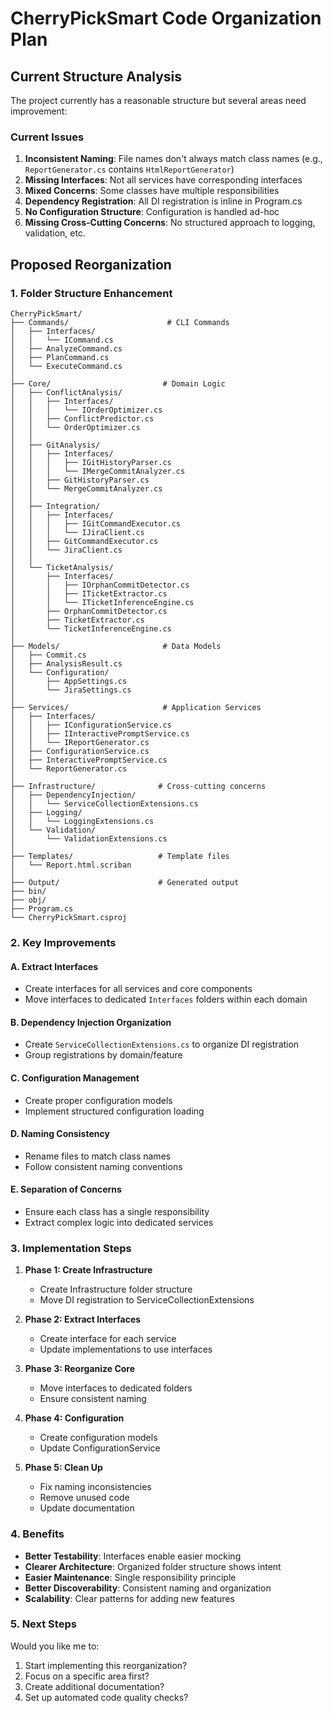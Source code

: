 # CherryPickSmart Code Organization Plan

## Current Structure Analysis

The project currently has a reasonable structure but several areas need improvement:

### Current Issues
1. **Inconsistent Naming**: File names don't always match class names (e.g., `ReportGenerator.cs` contains `HtmlReportGenerator`)
2. **Missing Interfaces**: Not all services have corresponding interfaces
3. **Mixed Concerns**: Some classes have multiple responsibilities
4. **Dependency Registration**: All DI registration is inline in Program.cs
5. **No Configuration Structure**: Configuration is handled ad-hoc
6. **Missing Cross-Cutting Concerns**: No structured approach to logging, validation, etc.

## Proposed Reorganization

### 1. Folder Structure Enhancement

```
CherryPickSmart/
├── Commands/                      # CLI Commands
│   ├── Interfaces/
│   │   └── ICommand.cs
│   ├── AnalyzeCommand.cs
│   ├── PlanCommand.cs
│   └── ExecuteCommand.cs
│
├── Core/                         # Domain Logic
│   ├── ConflictAnalysis/
│   │   ├── Interfaces/
│   │   │   └── IOrderOptimizer.cs
│   │   ├── ConflictPredictor.cs
│   │   └── OrderOptimizer.cs
│   │
│   ├── GitAnalysis/
│   │   ├── Interfaces/
│   │   │   ├── IGitHistoryParser.cs
│   │   │   └── IMergeCommitAnalyzer.cs
│   │   ├── GitHistoryParser.cs
│   │   └── MergeCommitAnalyzer.cs
│   │
│   ├── Integration/
│   │   ├── Interfaces/
│   │   │   ├── IGitCommandExecutor.cs
│   │   │   └── IJiraClient.cs
│   │   ├── GitCommandExecutor.cs
│   │   └── JiraClient.cs
│   │
│   └── TicketAnalysis/
│       ├── Interfaces/
│       │   ├── IOrphanCommitDetector.cs
│       │   ├── ITicketExtractor.cs
│       │   └── ITicketInferenceEngine.cs
│       ├── OrphanCommitDetector.cs
│       ├── TicketExtractor.cs
│       └── TicketInferenceEngine.cs
│
├── Models/                       # Data Models
│   ├── Commit.cs
│   ├── AnalysisResult.cs
│   └── Configuration/
│       ├── AppSettings.cs
│       └── JiraSettings.cs
│
├── Services/                     # Application Services
│   ├── Interfaces/
│   │   ├── IConfigurationService.cs
│   │   ├── IInteractivePromptService.cs
│   │   └── IReportGenerator.cs
│   ├── ConfigurationService.cs
│   ├── InteractivePromptService.cs
│   └── ReportGenerator.cs
│
├── Infrastructure/              # Cross-cutting concerns
│   ├── DependencyInjection/
│   │   └── ServiceCollectionExtensions.cs
│   ├── Logging/
│   │   └── LoggingExtensions.cs
│   └── Validation/
│       └── ValidationExtensions.cs
│
├── Templates/                   # Template files
│   └── Report.html.scriban
│
├── Output/                      # Generated output
├── bin/
├── obj/
├── Program.cs
└── CherryPickSmart.csproj
```

### 2. Key Improvements

#### A. Extract Interfaces
- Create interfaces for all services and core components
- Move interfaces to dedicated `Interfaces` folders within each domain

#### B. Dependency Injection Organization
- Create `ServiceCollectionExtensions.cs` to organize DI registration
- Group registrations by domain/feature

#### C. Configuration Management
- Create proper configuration models
- Implement structured configuration loading

#### D. Naming Consistency
- Rename files to match class names
- Follow consistent naming conventions

#### E. Separation of Concerns
- Ensure each class has a single responsibility
- Extract complex logic into dedicated services

### 3. Implementation Steps

1. **Phase 1: Create Infrastructure**
   - Create Infrastructure folder structure
   - Move DI registration to ServiceCollectionExtensions

2. **Phase 2: Extract Interfaces**
   - Create interface for each service
   - Update implementations to use interfaces

3. **Phase 3: Reorganize Core**
   - Move interfaces to dedicated folders
   - Ensure consistent naming

4. **Phase 4: Configuration**
   - Create configuration models
   - Update ConfigurationService

5. **Phase 5: Clean Up**
   - Fix naming inconsistencies
   - Remove unused code
   - Update documentation

### 4. Benefits

- **Better Testability**: Interfaces enable easier mocking
- **Clearer Architecture**: Organized folder structure shows intent
- **Easier Maintenance**: Single responsibility principle
- **Better Discoverability**: Consistent naming and organization
- **Scalability**: Clear patterns for adding new features

### 5. Next Steps

Would you like me to:
1. Start implementing this reorganization?
2. Focus on a specific area first?
3. Create additional documentation?
4. Set up automated code quality checks?
